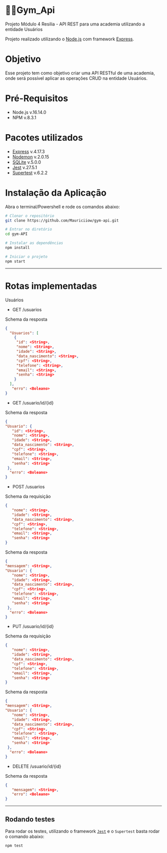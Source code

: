 # 🏋🏽**Gym_Api**

Projeto Módulo 4 Resilia - API REST para uma academia utilizando a entidade Usuários

Projeto realizado utilizando o [Node.js](https://nodejs.org/en/) com framework [Express](https://expressjs.com).

# Objetivo
Esse projeto tem como objetivo criar uma API RESTful de uma academia, onde será possível aplicar as operações CRUD na entidade Usuários.

# Pré-Requisitos

- Node.js v.16.14.0
- NPM v.8.3.1

# Pacotes utilizados

- [Express](https://expressjs.com) v.4.17.3
- [Nodemon](https://www.npmjs.com/package/nodemon) v.2.0.15
- [SQLite](https://www.npmjs.com/package/sqlite3) v.5.0.0
- [Jest](https://jestjs.io/docs/getting-started) v.27.5.1
- [Supertest](https://www.npmjs.com/package/supertest) v.6.2.2

# Instalação da Aplicação
Abra o terminal/Powershell e rode os comandos abaixo:

```bash
# Clonar o repositório
git clone https://github.com/Mauriciiow/gym-api.git
```

```bash
# Entrar no diretório
cd gym-API
```

```bash
# Instalar as dependências
npm install
```

```bash
# Iniciar o projeto
npm start
```
---

# Rotas implementadas

Usuários
- GET /usuarios

Schema da resposta

```json
{
  "Usuarios": [
    {
     "id": <String>,
     "nome": <String>,
     "idade": <String>,
     "data_nascimento": <String>,
     "cpf": <String>,
     "telefone": <String>,
     "email": <String>,
     "senha": <String>
    }
  ],
   "erro": <Boleano>
}
```


- GET /usuario/id/{id}

Schema da resposta

```json
{
"Usuario": {
   "id": <String>,
   "nome": <String>,
   "idade": <String>,
   "data_nascimento": <String>,
   "cpf": <String>,
   "telefone": <String>,
   "email": <String>,
   "senha": <String>
 },
  "erro": <Boleano>
}
```

- POST /usuarios

Schema da requisição

```json
{
   "nome": <String>,
   "idade": <String>,
   "data_nascimento": <String>,
   "cpf": <String>,
   "telefone": <String>,
   "email": <String>,
   "senha": <String>
}
```

Schema da resposta

```json
{
"mensagem": <String>,
"Usuario": {
   "nome": <String>,
   "idade": <String>,
   "data_nascimento": <String>,
   "cpf": <String>,
   "telefone": <String>,
   "email": <String>,
   "senha": <String>
 },
  "erro": <Boleano>
}
```

- PUT /usuario/id/{id}

Schema da requisição

```json
{
   "nome": <String>,
   "idade": <String>,
   "data_nascimento": <String>,
   "cpf": <String>,
   "telefone": <String>,
   "email": <String>,
   "senha": <String>
}
```

Schema da resposta

```json
{
"mensagem": <String>,
"Usuario": {
   "nome": <String>,
   "idade": <String>,
   "data_nascimento": <String>,
   "cpf": <String>,
   "telefone": <String>,
   "email": <String>,
   "senha": <String>
 },
  "erro": <Boleano>
}
```

- DELETE /usuario/id/{id}

Schema da resposta

```json
{
   "mensagem": <String>,
   "erro": <Boleano>
}
```
---
## Rodando testes
Para rodar os testes, utilizando o framework [`Jest`](https://jestjs.io/pt-BR/docs/testing-frameworks#expressjs) e o `Supertest` basta rodar o comando abaixo:

```
npm test
```
